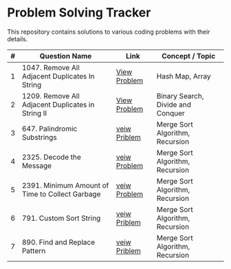 # Problem Solving Tracker

This repository contains solutions to various coding problems with their details.

| # | Question Name | Link | Concept / Topic |
|---|---------------|------|----------------|
| 1 | 1047. Remove All Adjacent Duplicates In String| [View Problem](https://leetcode.com/problems/remove-all-adjacent-duplicates-in-string/description/) | Hash Map, Array |
| 2 | 1209. Remove All Adjacent Duplicates in String II | [View Problem](https://leetcode.com/problems/remove-all-adjacent-duplicates-in-string-ii/description/) | Binary Search, Divide and Conquer |
| 3 | 647. Palindromic Substrings | [veiw Priblem](https://leetcode.com/problems/palindromic-substrings/description/) | Merge Sort Algorithm, Recursion |
| 4| 2325. Decode the Message | [veiw Problem](https://leetcode.com/problems/decode-the-message/description/) | Merge Sort Algorithm, Recursion |
| 5 | 2391. Minimum Amount of Time to Collect Garbage| [veiw Problem](https://leetcode.com/problems/minimum-amount-of-time-to-collect-garbage/description/) | Merge Sort Algorithm, Recursion |
| 6 |791. Custom Sort String | [veiw Priblem](https://leetcode.com/problems/custom-sort-string/description/) | Merge Sort Algorithm, Recursion |
| 7 |  890. Find and Replace Pattern| [veiw Priblem](https://leetcode.com/problems/find-and-replace-pattern/description/) | Merge Sort Algorithm, Recursion |

